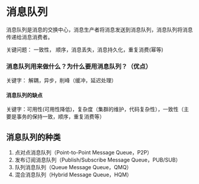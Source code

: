 # 消息队列

消息队列是消息的交换中心，消息生产者将消息发送到消息队列，消息队列将消息传递给消息消费者。


关键问题： 一致性， 顺序，消息丢失，消息持久化，重复消费(幂等)

### 消息队列用来做什么？为什么要用消息队列？（优点）

关键字： 解耦，异步，削峰（缓冲，延迟处理）

#### 消息队列的缺点

关键字：可用性(可用性降低)，复杂度（集群的维护，代码复杂性），一致性（主要是事务的保持一致，顺序，重复消费等）

## 消息队列的种类
1. 点对点消息队列（Point-to-Point Message Queue，P2P）
2. 发布订阅消息队列（Publish/Subscribe Message Queue，PUB/SUB）
3. 队列消息队列（Queue Message Queue，QMQ）
4. 混合消息队列（Hybrid Message Queue，HQM）

